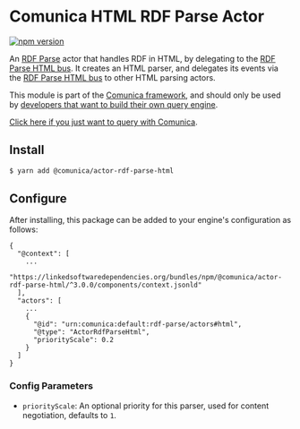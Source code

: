 # Comunica HTML RDF Parse Actor

[![npm version](https://badge.fury.io/js/%40comunica%2Factor-rdf-parse-html.svg)](https://www.npmjs.com/package/@comunica/actor-rdf-parse-html)

An [RDF Parse](https://github.com/comunica/comunica/tree/master/packages/bus-rdf-parse) actor that handles RDF in HTML,
by delegating to the [RDF Parse HTML bus](https://github.com/comunica/comunica/tree/master/packages/bus-rdf-parse-html).
It creates an HTML parser, and delegates its events via the [RDF Parse HTML bus](https://github.com/comunica/comunica/tree/master/packages/bus-rdf-parse-html) to other HTML parsing actors.

This module is part of the [Comunica framework](https://github.com/comunica/comunica),
and should only be used by [developers that want to build their own query engine](https://comunica.dev/docs/modify/).

[Click here if you just want to query with Comunica](https://comunica.dev/docs/query/).

## Install

```bash
$ yarn add @comunica/actor-rdf-parse-html
```

## Configure

After installing, this package can be added to your engine's configuration as follows:
```text
{
  "@context": [
    ...
    "https://linkedsoftwaredependencies.org/bundles/npm/@comunica/actor-rdf-parse-html/^3.0.0/components/context.jsonld"
  ],
  "actors": [
    ...
    {
      "@id": "urn:comunica:default:rdf-parse/actors#html",
      "@type": "ActorRdfParseHtml",
      "priorityScale": 0.2
    }
  ]
}
```

### Config Parameters

* `priorityScale`: An optional priority for this parser, used for content negotiation, defaults to `1`.

